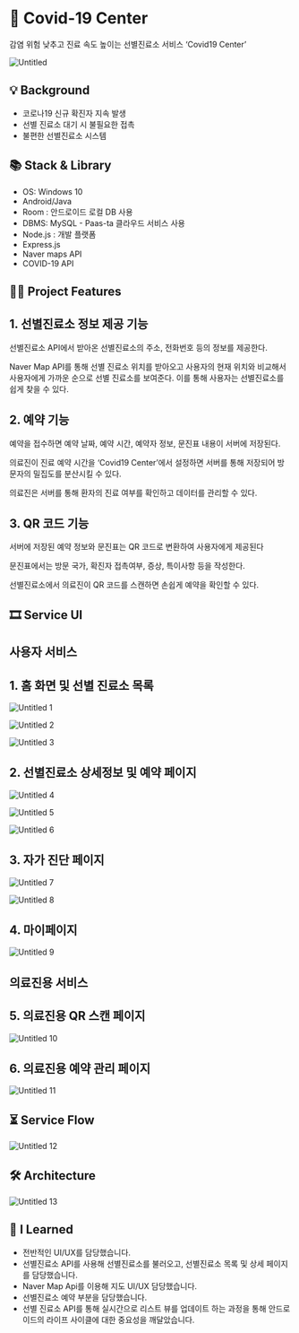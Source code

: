 # 🏥 Covid-19 Center


감염 위험 낮추고 진료 속도 높이는 선별진료소 서비스 ‘Covid19 Center’

![Untitled](https://user-images.githubusercontent.com/59998914/126848498-ca707a13-bdcb-4e2a-a32b-aa0b2ed3303e.png)

## 💡 Background


- 코로나19 신규 확진자 지속 발생
- 선별 진료소 대기 시 불필요한 접촉
- 불편한 선별진료소 시스템

## **📚 Stack & Library**

- OS: Windows 10
- Android/Java
- Room : 안드로이드 로컬 DB 사용
- DBMS: MySQL - Paas-ta 클라우드 서비스 사용
- Node.js : 개발 플랫폼
- Express.js
- Naver maps API
- COVID-19 API

## 👩‍💻 Project Features


## 1. 선별진료소 정보 제공 기능

선별진료소 API에서 받아온 선별진료소의 주소, 전화번호 등의 정보를 제공한다.

Naver Map API를 통해 선별 진료소 위치를 받아오고 사용자의 현재 위치와 비교해서 사용자에게 가까운 순으로 선별 진료소를 보여준다. 이를 통해 사용자는 선별진료소를 쉽게 찾을 수 있다.

## 2. 예약 기능

예약을 접수하면 예약 날짜, 예약 시간, 예약자 정보, 문진표 내용이 서버에 저장된다.

의료진이 진료 예약 시간을 ‘Covid19 Center’에서 설정하면 서버를 통해 저장되어 방문자의 밀집도를 분산시킬 수 있다.

의료진은 서버를 통해 환자의 진료 여부를 확인하고 데이터를 관리할 수 있다.

## 3. QR 코드 기능

서버에 저장된 예약 정보와 문진표는 QR 코드로 변환하여 사용자에게 제공된다

문진표에서는 방문 국가, 확진자 접촉여부, 증상, 특이사항 등을 작성한다.

선별진료소에서 의료진이 QR 코드를 스캔하면 손쉽게 예약을 확인할 수 있다.

## 🎞️ Service UI


## 사용자 서비스

## 1. 홈 화면 및 선별 진료소 목록

![Untitled 1](https://user-images.githubusercontent.com/59998914/126848499-82d0e350-a23f-4a70-a0d7-5d68ac56a33d.png)

![Untitled 2](https://user-images.githubusercontent.com/59998914/126848500-93e01433-e2e1-4969-95c9-4b01272369df.png)

![Untitled 3](https://user-images.githubusercontent.com/59998914/126848502-90a21fb2-74ef-4290-a342-50f19c92346f.png)

## 2. 선별진료소 상세정보 및 예약 페이지

![Untitled 4](https://user-images.githubusercontent.com/59998914/126848505-a7c4f9f8-5160-447d-80a3-f3a8777db3bb.png)

![Untitled 5](https://user-images.githubusercontent.com/59998914/126848510-eea359b9-a56a-4aa9-815f-74c445aba085.png)

![Untitled 6](https://user-images.githubusercontent.com/59998914/126848511-e5b0ea36-1f32-4862-b2d6-972d362ea573.png)

## 3. 자가 진단 페이지

![Untitled 7](https://user-images.githubusercontent.com/59998914/126848513-0898a9f4-8845-47f3-a046-7aeab9af1afc.png)

![Untitled 8](https://user-images.githubusercontent.com/59998914/126848514-a9c2c4c5-0bae-4da7-8ea7-54560fd7f0e6.png)

## 4. 마이페이지

![Untitled 9](https://user-images.githubusercontent.com/59998914/126848515-5b7f779a-465b-4154-9c78-6938a5d5bff9.png)


## 의료진용 서비스

## 5. 의료진용 QR 스캔 페이지

![Untitled 10](https://user-images.githubusercontent.com/59998914/126848516-c800dc53-c216-4159-ad72-779a0920fb8f.png)

## 6. 의료진용 예약 관리 페이지

![Untitled 11](https://user-images.githubusercontent.com/59998914/126848518-ee124621-c43a-4feb-8015-c164ea457a37.png)

## ⏳ Service Flow

![Untitled 12](https://user-images.githubusercontent.com/59998914/126848519-d9298c92-ff3e-4ece-92a6-46740076af09.png)

## 🛠️ Architecture

![Untitled 13](https://user-images.githubusercontent.com/59998914/126848520-68a80af3-3c55-42a3-a512-5f7d62fe860b.png)

## 💭 I Learned

- 전반적인 UI/UX를 담당했습니다.
- 선별진료소 API를 사용해 선별진료소를 불러오고, 선별진료소 목록 및 상세 페이지를 담당했습니다.
- Naver Map Api를 이용해 지도 UI/UX 담당했습니다.
- 선별진료소 예약 부분을 담당했습니다.
- 선별 진료소 API를 통해 실시간으로 리스트 뷰를 업데이트 하는 과정을 통해  안드로이드의 라이프 사이클에 대한 중요성을 깨달았습니다.
